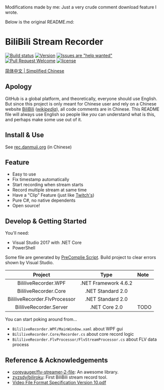 Modifications made by me: Just a very crude comment download feature I wrote.

Below is the original README.md:

# BiliBili Stream Recorder

[![Build status](https://ci.appveyor.com/api/projects/status/1n4822yitgtu7ht7?svg=true)](https://ci.appveyor.com/project/Genteure/bililiverecorder)
[![Version](https://img.shields.io/github/tag/Bililive/BililiveRecorder.svg?label=Version)](#)
[![Issues are "help wanted"](https://img.shields.io/github/issues/Bililive/BililiveRecorder/help%20wanted.svg)](https://github.com/Bililive/BililiveRecorder/issues?q=is%3Aissue+is%3Aopen+label%3A%22help+wanted%22)
[![Pull Request Welcome](https://img.shields.io/badge/Pull%20request-welcome-brightgreen.svg)](#)
[![license](https://img.shields.io/github/license/Bililive/BililiveRecorder.svg)](#)

[简体中文 | Simplified Chinese](README_CN.md)

## Apology

GitHub is a global platform, and theoretically, everyone should use English. But since this project is only meant for Chinese user and rely on a Chinese website [BiliBili](https://live.bilibili.com) (_[wikipedia](https://en.wikipedia.org/wiki/Bilibili)_), all code comments are in Chinese. This README file will always use English so people like _you_ can understand what is this, and perhaps make some use out of it.

## Install & Use

See [rec.danmuji.org](https://rec.danmuji.org) (in Chinese)

## Feature

- Easy to use
- Fix timestamp automatically
- Start recording when stream starts
- Record multiple stream at same time
- Have a "Clip" Feature (just like [Twitch's](https://help.twitch.tv/customer/portal/articles/2442508-how-to-use-clips))
- Pure C#, no native dependents
- Open source!

## Develop & Getting Started

You'll need:

- Visual Studio 2017 with .NET Core
- PowerShell

Some file are generated by [PreComplie Script](./CI/patch_buildinfo.ps1). Build project to clear errors shown by Visual Studio.

Project | Type | Note
:---:|:---:|:---
BililiveRecorder.WPF | .NET Framework 4.6.2
BililiveRecorder.Core | .NET Standard 2.0
BililiveRecorder.FlvProcessor | .NET Standard 2.0
BililiveRecorder.Server | .NET Core 2.0 | TODO

You can start poking around from...

- `BililiveRecorder.WPF/MainWindow.xaml` about WPF gui
- `BililiveRecorder.Core/Recorder.cs` about core record logic
- `BililiveRecorder.FlvProcessor/FlvStreamProcessor.cs` about FLV data process

## Reference & Acknowledgements

- [coreyauger/flv-streamer-2-file](https://github.com/coreyauger/flv-streamer-2-file): An awesome library.
- [zyzsdy/biliroku](https://github.com/zyzsdy/biliroku): First BiliBili stream record tool.
- [Video File Format Specification Version 10.pdf](https://wwwimages2.adobe.com/content/dam/acom/en/devnet/flv/video_file_format_spec_v10.pdf)
